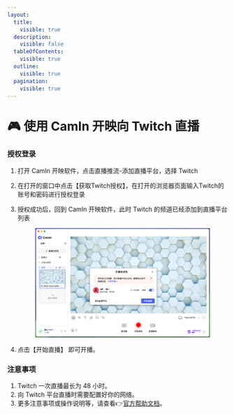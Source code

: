 ```yaml
---
layout:
  title:
    visible: true
  description:
    visible: false
  tableOfContents:
    visible: true
  outline:
    visible: true
  pagination:
    visible: true
---
```


# 🎮 使用 CamIn 开映向 Twitch 直播

### 授权登录

1. 打开 CamIn 开映软件，点击直播推流-添加直播平台，选择 Twitch
2. 在打开的窗口中点击【获取Twitch授权】，在打开的浏览器页面输入Twitch的账号和密码进行授权登录
3.  授权成功后，回到 CamIn 开映软件，此时 Twitch 的频道已经添加到直播平台列表

    <figure><img src="../../.gitbook/assets/image (107).png" alt=""><figcaption></figcaption></figure>
4. 点击【开始直播】 即可开播。

### 注意事项

1. Twitch 一次直播最长为 48 小时。
2. 向 Twitch 平台直播时需要配置好你的网络。
3. 更多注意事项或操作说明等，请查看👉[官方帮助文档](https://help.twitch.tv/s/topic/0TO1U000000CjnWWAS/getting-started?language=en_US)。
